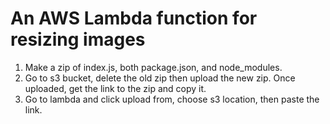 # An AWS Lambda function for resizing images

1. Make a zip of index.js, both package.json, and node_modules.
2. Go to s3 bucket, delete the old zip then upload the new zip. Once uploaded, get the link to the zip and copy it.
3. Go to lambda and click upload from, choose s3 location, then paste the link.
